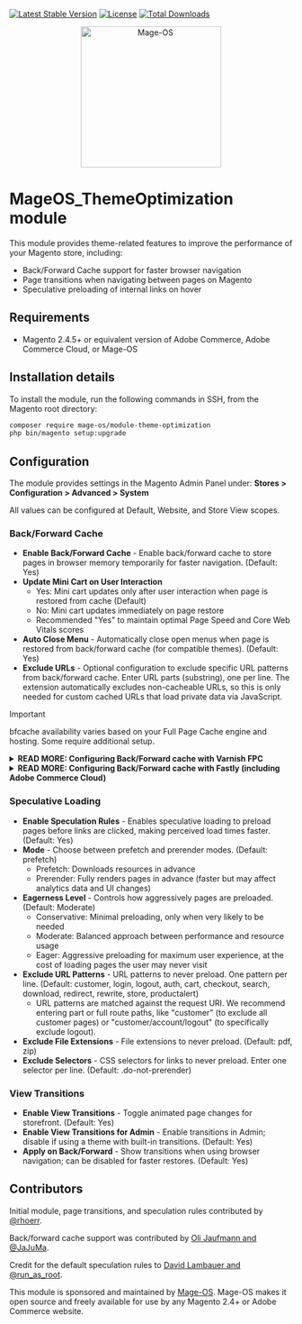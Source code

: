 [![Latest Stable Version](https://poser.pugx.org/mage-os/module-theme-optimization/v/stable)](https://packagist.org/packages/mage-os/module-theme-optimization)
[![License](https://poser.pugx.org/mage-os/module-theme-optimization/license)](https://packagist.org/packages/mage-os/module-theme-optimization)
[![Total Downloads](https://poser.pugx.org/mage-os/module-theme-optimization/downloads)](https://packagist.org/packages/mage-os/module-theme-optimization)

<p align="center">
    <a href="https://mage-os.org"><img alt="Mage-OS" src="https://mage-os.org/wp-content/uploads/2023/01/mage-os-logo.webp" width="250"></a>
</p>

# MageOS_ThemeOptimization module

This module provides theme-related features to improve the performance of your Magento store, including:

* Back/Forward Cache support for faster browser navigation
* Page transitions when navigating between pages on Magento
* Speculative preloading of internal links on hover

## Requirements

* Magento 2.4.5+ or equivalent version of Adobe Commerce, Adobe Commerce Cloud, or Mage-OS

## Installation details

To install the module, run the following commands in SSH, from the Magento root directory:

```bash
composer require mage-os/module-theme-optimization
php bin/magento setup:upgrade
```

## Configuration

The module provides settings in the Magento Admin Panel under: **Stores > Configuration > Advanced > System**

All values can be configured at Default, Website, and Store View scopes.

### Back/Forward Cache

* **Enable Back/Forward Cache** - Enable back/forward cache to store pages in browser memory temporarily for faster navigation. (Default: Yes)
* **Update Mini Cart on User Interaction**
  - Yes: Mini cart updates only after user interaction when page is restored from cache (Default)
  - No: Mini cart updates immediately on page restore
  - Recommended "Yes" to maintain optimal Page Speed and Core Web Vitals scores
* **Auto Close Menu** - Automatically close open menus when page is restored from back/forward cache (for compatible themes). (Default: Yes)
* **Exclude URLs** - Optional configuration to exclude specific URL patterns from back/forward cache. Enter URL parts (substring), one per line. The extension automatically excludes non-cacheable URLs, so this is only needed for custom cached URLs that load private data via JavaScript.

> [!IMPORTANT]  
> bfcache availability varies based on your Full Page Cache engine and hosting. Some require additional setup.
> 
> <details>
> <summary><strong>READ MORE: Configuring Back/Forward cache with Varnish FPC</strong></summary>
> 
> For the Back/Forward Cache feature to work with Varnish Full Page Cache, you must modify your VCL file's `vcl_deliver` subroutine by updating the existing Cache-Control header logic.
> 
> ```vcl
> sub vcl_deliver {
>   # Find the existing line that sets Cache-Control, like:
>   set resp.http.Cache-Control = "no-store, no-cache, must-revalidate, max-age=0";
>   
>   # Replace it with:
>   if (resp.http.Cache-Control ~ "public") {
>       set resp.http.Cache-Control = "no-cache, must-revalidate, max-age=0";
>   } else {
>       set resp.http.Cache-Control = "no-store, no-cache, must-revalidate, max-age=0";
>   }
> }
> ```
> 
> - This modification requires manual VCL file editing and Varnish service restart
> - Test thoroughly in a staging environment before deploying to production
> - Consider using [elgentos/magento2-varnish-extended](https://github.com/elgentos/magento2-varnish-extended) for a more complete enhanced Varnish configuration
> </details>
> 
> <details>
> <summary><strong>READ MORE: Configuring Back/Forward cache with Fastly (including Adobe Commerce Cloud)</strong></summary>
> 
> For Fastly CDN, you must create two custom VCL snippets through the Magento admin panel, as follows:
> 
> **Step 1: Access VCL Snippets**
> 1. Navigate to **Stores** > **Settings** > **Configuration** > **Advanced** > **System**
> 2. Expand **Full Page Cache** > **Fastly Configuration** > **Custom VCL Snippets**
> 3. Click **Create Custom Snippet**
> 
> **Step 2: Configure Snippet 1**
> - **Name**: `bfcache-preserve-public-private`
> - **Type**: `fetch`
> - **Priority**: `1`
> - **VCL Content**:
> 
> ```vcl
> if (beresp.http.Cache-Control) {
>     if (beresp.http.Cache-Control ~ "public") {
>         set beresp.http.X-MageOS-Bfcache = "public";
>     } else {
>         set beresp.http.X-MageOS-Bfcache  = "private";
>     }
> }
> ```
> Save the snippet  
> Click **Create Custom Snippet** again
> 
> **Step 3: Configure Snippet 2**
> - **Name**: `bfcache-remove-ccns`
> - **Type**: `deliver`
> - **Priority**: `100`
> - **VCL Content**:
> 
> ```vcl
> if (fastly.ff.visits_this_service == 0 && req.restarts == 0) {
>     if (resp.http.X-MageOS-Bfcache == "public") {
>        set resp.http.Cache-Control = "no-cache, must-revalidate, max-age=0";
>     }
> }
> 
> unset resp.http.X-MageOS-Bfcache;
> ```
> Save the snippet
> 
> **Step 4: Deploy**
> 
> Click **Upload VCL to Fastly**, and Activate the uploaded VCL
> </details>

### Speculative Loading
* **Enable Speculation Rules** - Enables speculative loading to preload pages before links are clicked, making perceived load times faster. (Default: Yes)
* **Mode** - Choose between prefetch and prerender modes. (Default: prefetch)
  - Prefetch: Downloads resources in advance
  - Prerender: Fully renders pages in advance (faster but may affect analytics data and UI changes)
* **Eagerness Level** - Controls how aggressively pages are preloaded. (Default: Moderate)
  - Conservative: Minimal preloading, only when very likely to be needed
  - Moderate: Balanced approach between performance and resource usage
  - Eager: Aggressive preloading for maximum user experience, at the cost of loading pages the user may never visit
* **Exclude URL Patterns** - URL patterns to never preload. One pattern per line. (Default: customer, login, logout, auth, cart, checkout, search, download, redirect, rewrite, store, productalert)
  - URL patterns are matched against the request URI. We recommend entering part or full route paths, like "customer" (to exclude all customer pages) or "customer/account/logout" (to specifically exclude logout).
* **Exclude File Extensions** - File extensions to never preload. (Default: pdf, zip)
* **Exclude Selectors** - CSS selectors for links to never preload. Enter one selector per line. (Default: .do-not-prerender)

### View Transitions
* **Enable View Transitions** - Toggle animated page changes for storefront. (Default: Yes)
* **Enable View Transitions for Admin** - Enable transitions in Admin; disable if using a theme with built-in transitions. (Default: Yes)
* **Apply on Back/Forward** - Show transitions when using browser navigation; can be disabled for faster restores. (Default: Yes)

## Contributors

Initial module, page transitions, and speculation rules contributed by [@rhoerr](https://github.com/rhoerr).

Back/forward cache support was contributed by [Oli Jaufmann and @JaJuMa](https://github.com/JaJuMa).

Credit for the default speculation rules to [David Lambauer and @run_as_root](https://run-as-root.sh/blog/improving-pagespeed-with-speculative-loading).

This module is sponsored and maintained by [Mage-OS](https://mage-os.org). Mage-OS makes it open source and freely available for use by any Magento 2.4+ or Adobe Commerce website.
